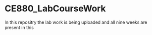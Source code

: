 # CE880_LabCourseWork
In this repositry the lab work is being uploaded and all nine weeks are present in this 

